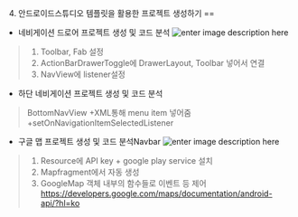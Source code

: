 4. 안드로이드스튜디오 템플릿을 활용한 프로젝트 생성하기
==

- 네비게이션 드로어 프로젝트 생성 및 코드 분석
![enter image description here](captureNav)
>1. Toolbar, Fab 설정
>2. ActionBarDrawerToggle에 DrawerLayout, Toolbar 넣어서 연결
>3. NavView에 listener설정

- 하단 네비게이션 프로젝트 생성 및 코드 분석
>BottomNavView
> +XML통해 menu item 넣어줌 
> +setOnNavigationItemSelectedListener

- 구글 맵 프로젝트 생성 및 코드 분석Navbar
![enter image description here](captureMap)
>1. Resource에 API key + google play service 설치
>2. Mapfragment에서 자동 생성
>3. GoogleMap 객체 내부의 함수들로 이벤트 등 제어
>https://developers.google.com/maps/documentation/android-api/?hl=ko
